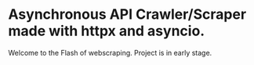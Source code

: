 # Asynchronous API Crawler/Scraper made with httpx and asyncio.

Welcome to the Flash of webscraping.
Project is in early stage.